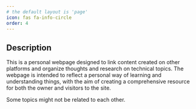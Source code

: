 ```yaml
---
# the default layout is 'page'
icon: fas fa-info-circle
order: 4
---
```

## Description
This is a personal webpage designed to link content created on other platforms and organize thoughts and research on technical topics. The webpage is intended to reflect a personal way of learning and understanding things, with the aim of creating a comprehensive resource for both the owner and visitors to the site.

Some topics might not be related to each other.
